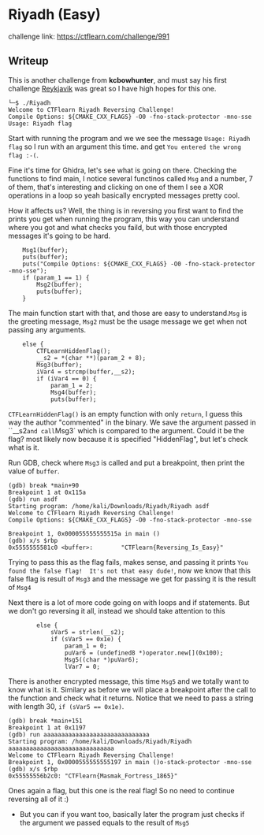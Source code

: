 # Riyadh (Easy)
challenge link: https://ctflearn.com/challenge/991

## Writeup
This is another challenge from **kcbowhunter**, and must say his first challenge [Reykjavik](https://github.com/RutraSan/ctflearn/blob/main/Reykjavik.md])
was great so I have high hopes for this one.

```
└─$ ./Riyadh                      
Welcome to CTFlearn Riyadh Reversing Challenge!
Compile Options: ${CMAKE_CXX_FLAGS} -O0 -fno-stack-protector -mno-sse
Usage: Riyadh flag
```

Start with running the program and we we see the message `Usage: Riyadh flag` so I run with an argument this time. and get 
`You entered the wrong flag :-(`.

Fine it's time for Ghidra, let's see what is going on there. Checking the functions to find main, I notice several functinos called `Msg` and a number,
7 of them, that's interesting and clicking on one of them I see a XOR operations in a loop so yeah basically encrypted messages pretty cool.

How it affects us? Well, the thing is in reversing you first want to find the prints you get when running the program, this way you can understand where
you got and what checks you faild, but with those encrypted messages it's going to be hard.

```
    Msg1(buffer);
    puts(buffer);
    puts("Compile Options: ${CMAKE_CXX_FLAGS} -O0 -fno-stack-protector -mno-sse");
    if (param_1 == 1) {
        Msg2(buffer);
        puts(buffer);
    }
```
The main function start with that, and those are easy to understand.`Msg` is the greeting message, `Msg2` must be the usage message we get when not
passing any arguments.
```
    else {
        CTFLearnHiddenFlag();
        __s2 = *(char **)(param_2 + 8);
        Msg3(buffer);
        iVar4 = strcmp(buffer,__s2);
        if (iVar4 == 0) {
            param_1 = 2;
            Msg4(buffer);
            puts(buffer);
```
`CTFLearnHiddenFlag()` is an empty function with only `return`, I guess this way the author "commented" in the binary. We save the argument passed
in ``__s2` and call `Msg3` which is compared to the argument. Could it be the flag? most likely now because it is specified "HiddenFlag", but let's 
check what is it.

Run GDB, check where `Msg3` is called and put a breakpoint, then print the value of `buffer`.
```
(gdb) break *main+90
Breakpoint 1 at 0x115a
(gdb) run asdf
Starting program: /home/kali/Downloads/Riyadh/Riyadh asdf
Welcome to CTFlearn Riyadh Reversing Challenge!
Compile Options: ${CMAKE_CXX_FLAGS} -O0 -fno-stack-protector -mno-sse

Breakpoint 1, 0x000055555555515a in main ()
(gdb) x/s $rbp
0x5555555581c0 <buffer>:        "CTFlearn{Reversing_Is_Easy}"
```

Trying to pass this as the flag fails, makes sense, and passing it prints `You found the false flag!  It's not that easy dude!`, now we know that
this false flag is result of `Msg3` and the message we get for passing it is the result of `Msg4`

Next there is a lot of more code going on with loops and if statements. But we don't go reversing it all, instead we should take attention to this
```
        else {
            sVar5 = strlen(__s2);
            if (sVar5 == 0x1e) {
                param_1 = 0;
                puVar6 = (undefined8 *)operator.new[](0x100);
                Msg5((char *)puVar6);
                lVar7 = 0;
```
There is another encrypted message, this time `Msg5` and we totally want to know what is it. Similary as before we will place a breakpoint after the call
to the function and check what it returns. Notice that we need to pass a string with length 30, `if (sVar5 == 0x1e)`.

```
(gdb) break *main+151
Breakpoint 1 at 0x1197
(gdb) run aaaaaaaaaaaaaaaaaaaaaaaaaaaaaa
Starting program: /home/kali/Downloads/Riyadh/Riyadh aaaaaaaaaaaaaaaaaaaaaaaaaaaaaa
Welcome to CTFlearn Riyadh Reversing Challenge!
Breakpoint 1, 0x0000555555555197 in main ()o-stack-protector -mno-sse
(gdb) x/s $rbp
0x55555556b2c0: "CTFlearn{Masmak_Fortress_1865}"
```

Ones again a flag, but this one is the real flag! So no need to continue reversing all of it :)
* But you can if you want too, basically later the program just checks if the argument we passed equals to the result of `Msg5`
